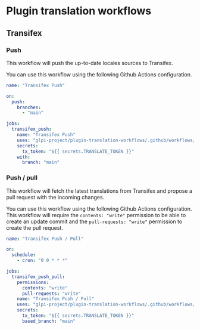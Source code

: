# Plugin translation workflows

## Transifex

### Push

This workflow will push the up-to-date locales sources to Transifex.

You can use this workflow using the following Github Actions configuration.

```yaml
name: "Transifex Push"

on:
  push:
    branches:
      - "main"

jobs:
  transifex_push:
    name: "Transifex Push"
    uses: "glpi-project/plugin-translation-workflows/.github/workflows/transifex_push.yml@v1"
    secrets:
      tx_token: "${{ secrets.TRANSLATE_TOKEN }}"
    with:
      branch: "main"

```


### Push / pull

This workflow will fetch the latest translations from Transifex and propose a pull request with the incoming changes.

You can use this workflow using the following Github Actions configuration.
This workflow will require the `contents: "write"` permission to be able to create an update commit and the `pull-requests: "write"` permission to create the pull request.

```yaml
name: "Transifex Push / Pull"

on:
  schedule:
    - cron: "0 0 * * *"

jobs:
  transifex_push_pull:
    permissions:
      contents: "write"
      pull-requests: "write"
    name: "Transifex Push / Pull"
    uses: "glpi-project/plugin-translation-workflows/.github/workflows/transifex_push_pull.yml@v1"
    secrets:
      tx_token: "${{ secrets.TRANSLATE_TOKEN }}"
      based_branch: "main"

```
